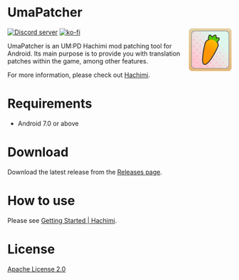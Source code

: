 # UmaPatcher
<img align="right" width="96" height="96" src="app/src/main/res/mipmap-xxhdpi/ic_launcher.webp">

[![Discord server](https://dcbadge.limes.pink/api/server/https://discord.gg/BVEt5FcxEn)](https://discord.gg/BVEt5FcxEn)
[![ko-fi](https://ko-fi.com/img/githubbutton_sm.svg)](https://ko-fi.com/Q5Q3QEHRA)

UmaPatcher is an UM:PD Hachimi mod patching tool for Android. Its main purpose is to provide you
with translation patches within the game, among other features.

For more information, please check out [Hachimi](https://github.com/Hachimi-Hachimi/Hachimi).

# Requirements
- Android 7.0 or above

# Download
Download the latest release from the [Releases page](https://github.com/LeadRDRK/UmaPatcher/releases).

# How to use
Please see [Getting Started | Hachimi](https://hachimi.leadrdrk.com/docs/getting-started.html#android).

# License
[Apache License 2.0](LICENSE)
